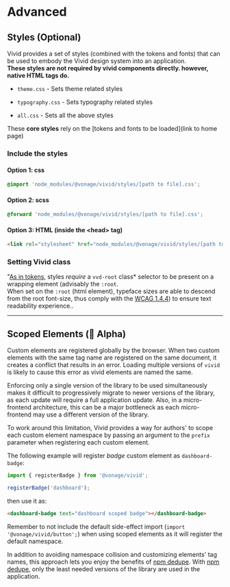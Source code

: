 # Advanced

## Styles (Optional)

Vivid provides a set of styles (combined with the tokens and fonts) that can be used to embody the Vivid design system into an application.  
**These styles are not required by vivid components directly. however, native HTML tags do.**

- `theme.css` - Sets theme related styles

- `typography.css` - Sets typography related styles

- `all.css` - Sets all the above styles

These **core styles** rely on the [tokens and fonts to be loaded](link to home page)

### Include the styles

#### Option 1: css

```css
@import 'node_modules/@vonage/vivid/styles/[path to file].css';
```

#### Option 2: scss

```css
@forward 'node_modules/@vonage/vivid/styles/[path to file].css';
```

#### Option 3: HTML (inside the &lt;head> tag)

```html
<link rel="stylesheet" href="node_modules/@vonage/vivid/styles/[path to file].css" media="all">
```

### Setting Vivid class

"[As in tokens](/README.md), styles *require* a `vvd-root` class* selector to be present on a wrapping element (advisably the `:root`.  
When set on the `:root` (html element), typeface sizes are able to descend from the root font-size, thus comply with the [WCAG 1.4.4](https://www.w3.org/WAI/WCAG21/Understanding/resize-text)) to ensure text readability experience..

---

## Scoped Elements (🧪 Alpha)

Custom elements are registered globally by the browser. When two custom elements with the same tag name are registered on the same document, it creates a conflict that results in an error. Loading multiple versions of `vivid` is likely to cause this error as vivid elements are named the same.

Enforcing only a single version of the library to be used simultaneously makes it difficult to progressively migrate to newer versions of the library, as each update will require a full application update.
Also, in a micro-frontend architecture, this can be a major bottleneck as each micro-frontend may use a different version of the library.

To work around this limitation, Vivid provides a way for authors' to scope each custom element namespace by passing an argument to the `prefix` parameter when registering each custom element.

The following example will register *badge* custom element as `dashboard-badge`:

```js
import { registerBadge } from '@vonage/vivid';

registerBadge('dashboard');
```

then use it as:

```html
<dashboard-badge text="dashboard scoped badge"></dashboard-badge>
```

Remember to not include the default side-effect import (`import '@vonage/vivid/button';`) when using scoped elements as it will register the default namespace.

In addition to avoiding namespace collision and customizing elements' tag names, this approach lets you enjoy the benefits of [npm dedupe](https://docs.npmjs.com/cli/v8/commands/npm-dedupe). With [npm dedupe](https://docs.npmjs.com/cli/v8/commands/npm-dedupe), only the least needed versions of the library are used in the application.
